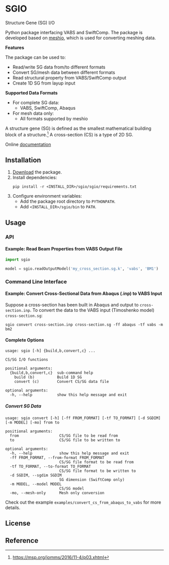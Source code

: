 # SGIO


Structure Gene (SG) I/O

Python package interfacing VABS and SwiftComp.
The package is developed based on [meshio](https://github.com/nschloe/meshio), which is used for converting meshing data.

**Features**

The package can be used to:
- Read/write SG data from/to different formats
- Convert SG/mesh data between different formats
- Read structural property from VABS/SwiftComp output
- Create 1D SG from layup input

**Supported Data Formats**

- For complete SG data:
  - VABS, SwiftComp, Abaqus
- For mesh data only:
  - All formats supported by meshio

A structure gene (SG) is defined as the smallest mathematical building block of a structure.[^1]
A cross-section (CS) is a type of 2D SG.

Online [documentation](https://wenbinyugroup.github.io/sgio/)

## Installation

1. [Download](https://github.com/wenbinyugroup/sgio) the package.
2. Install dependencies:
    ```shell
    pip install -r <INSTALL_DIR>/sgio/sgio/requirements.txt
    ```
3. Configure environment variables:
    - Add the package root directory to `PYTHONPATH`.
    - Add `<INSTALL_DIR>/sgio/bin` to `PATH`.

## Usage

### API

#### Example: Read Beam Properties from VABS Output File

```python
import sgio

model = sgio.readOutputModel('my_cross_section.sg.k', 'vabs', 'BM1')
```

### Command Line Interface

#### Example: Convert Cross-Sectional Data from Abaqus (.inp) to VABS Input

Suppose a cross-section has been built in Abaqus and output to `cross-section.inp`.
To convert the data to the VABS input (Timoshenko model) `cross-section.sg`:
```shell
sgio convert cross-section.inp cross-section.sg -ff abaqus -tf vabs -m bm2
```

#### Complete Options

```text
usage: sgio [-h] {build,b,convert,c} ...

CS/SG I/O functions

positional arguments:
  {build,b,convert,c}  sub-command help
    build (b)          Build 1D SG
    convert (c)        Convert CS/SG data file

optional arguments:
  -h, --help           show this help message and exit
```

##### Convert SG Data

```text
usage: sgio convert [-h] [-ff FROM_FORMAT] [-tf TO_FORMAT] [-d SGDIM] [-m MODEL] [-mo] from to

positional arguments:
  from                  CS/SG file to be read from
  to                    CS/SG file to be written to

optional arguments:
  -h, --help            show this help message and exit
  -ff FROM_FORMAT, --from-format FROM_FORMAT
                        CS/SG file format to be read from
  -tf TO_FORMAT, --to-format TO_FORMAT
                        CS/SG file format to be written to
  -d SGDIM, --sgdim SGDIM
                        SG dimension (SwiftComp only)
  -m MODEL, --model MODEL
                        CS/SG model
  -mo, --mesh-only      Mesh only conversion
```

Check out the example `examples/convert_cs_from_abaqus_to_vabs` for more details.

## License

<!-- This project is licensed under the MIT License.
See the [LICENSE](LICENSE) file for details. -->

## Reference

[^1]: https://msp.org/jomms/2016/11-4/p03.xhtml
